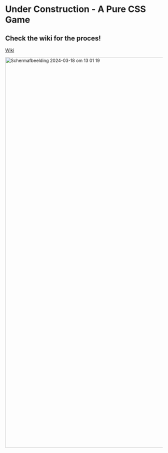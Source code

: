 # Under Construction - A Pure CSS Game

## Check the wiki for the proces!
[Wiki](https://github.com/lynnwolters/CSSttR/wiki)

<img width="1251" alt="Scherm­afbeelding 2024-03-18 om 13 01 19" src="https://github.com/lynnwolters/CSSttR-lynn-wolters/assets/47858242/92497143-a3cc-46e3-98b2-86abcc56c7b9">
